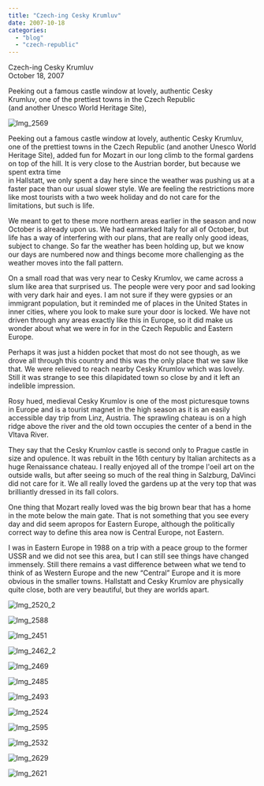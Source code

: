 ```yaml
---
title: "Czech-ing Cesky Krumluv"
date: 2007-10-18
categories: 
  - "blog"
  - "czech-republic"
---
```


Czech-ing Cesky Krumluv  
October 18, 2007

Peeking out a famous castle window at lovely, authentic Cesky  
Krumluv, one of the prettiest towns in the Czech Republic  
(and another Unesco World Heritage Site),

<!--more-->

![Img_2569](https://pub-ac94b3f306b24c0dba4238943c97f2e1.r2.dev/photos/uncategorized/2008/02/24/img_2569.png)

Peeking out a famous castle window at lovely, authentic Cesky Krumluv, one of the prettiest towns in the Czech Republic (and another Unesco World Heritage Site), added fun for Mozart in our long climb to the formal gardens on top of the hill. It is very close to the Austrian border, but because we spent extra time  
in Hallstatt, we only spent a day here since the weather was pushing us at a faster pace than our usual slower style. We are feeling the restrictions more like most tourists with a two week holiday and do not care for the limitations, but such is life.

We meant to get to these more northern areas earlier in the season and now October is already upon us. We had earmarked Italy for all of October, but life has a way of interfering with our plans, that are really only good ideas, subject to change. So far the weather has been holding up, but we know our days are numbered now and things become more challenging as the weather moves into the fall pattern.

On a small road that was very near to Cesky Krumlov, we came across a slum like area that surprised us. The people were very poor and sad looking with very dark hair and eyes. I am not sure if they were gypsies or an immigrant population, but it reminded me of places in the United States in inner cities, where you look to make sure your door is locked. We have not driven through any areas exactly like this in Europe, so it did make us wonder about what we were in for in the Czech Republic and Eastern Europe.

Perhaps it was just a hidden pocket that most do not see though, as we drove all through this country and this was the only place that we saw like that. We were relieved to reach nearby Cesky Krumlov which was lovely. Still it was strange to see this dilapidated town so close by and it left an indelible impression.

Rosy hued, medieval Cesky Krumlov is one of the most picturesque towns in Europe and is a tourist magnet in the high season as it is an easily accessible day trip from Linz, Austria. The sprawling chateau is on a high ridge above the river and the old town occupies the center of a bend in the Vltava River.

They say that the Cesky Krumlov castle is second only to Prague castle in size and opulence. It was rebuilt in the 16th century by Italian architects as a huge Renaissance chateau. I really enjoyed all of the trompe l'oeil art on the outside walls, but after seeing so much of the real thing in Salzburg, DaVinci did not care for it. We all really loved the gardens up at the very top that was brilliantly dressed in its fall colors.

One thing that Mozart really loved was the big brown bear that has a home in the mote below the main gate. That is not something that you see every day and did seem apropos for Eastern Europe, although the politically correct way to define this area now is Central Europe, not Eastern.

I was in Eastern Europe in 1988 on a trip with a peace group to the former USSR and we did not see this area, but I can still see things have changed immensely. Still there remains a vast difference between what we tend to think of as Western Europe and the new “Central” Europe and it is more obvious in the smaller towns. Hallstatt and Cesky Krumlov are physically quite close, both are very beautiful, but they are worlds apart.

  

![Img_2520_2](https://pub-ac94b3f306b24c0dba4238943c97f2e1.r2.dev/photos/uncategorized/2008/02/24/img_2520_2.png)

![Img_2588](https://pub-ac94b3f306b24c0dba4238943c97f2e1.r2.dev/photos/uncategorized/2008/02/24/img_2588.png)

![Img_2451](https://pub-ac94b3f306b24c0dba4238943c97f2e1.r2.dev/photos/uncategorized/2008/02/24/img_2451.png)

![Img_2462_2](https://pub-ac94b3f306b24c0dba4238943c97f2e1.r2.dev/photos/uncategorized/2008/02/24/img_2462_2.png)

![Img_2469](https://pub-ac94b3f306b24c0dba4238943c97f2e1.r2.dev/photos/uncategorized/2008/02/24/img_2469.png)

![Img_2485](https://pub-ac94b3f306b24c0dba4238943c97f2e1.r2.dev/photos/uncategorized/2008/02/24/img_2485.png)

![Img_2493](https://pub-ac94b3f306b24c0dba4238943c97f2e1.r2.dev/photos/uncategorized/2008/02/24/img_2493.png)

![Img_2524](https://pub-ac94b3f306b24c0dba4238943c97f2e1.r2.dev/photos/uncategorized/2008/02/24/img_2524.png)

![Img_2595](https://pub-ac94b3f306b24c0dba4238943c97f2e1.r2.dev/photos/uncategorized/2008/02/24/img_2595.png)

![Img_2532](https://pub-ac94b3f306b24c0dba4238943c97f2e1.r2.dev/photos/uncategorized/2008/02/24/img_2532.png)

![Img_2629](https://pub-ac94b3f306b24c0dba4238943c97f2e1.r2.dev/photos/uncategorized/2008/02/24/img_2629.png)

![Img_2621](https://pub-ac94b3f306b24c0dba4238943c97f2e1.r2.dev/photos/uncategorized/2008/02/24/img_2621.png)
